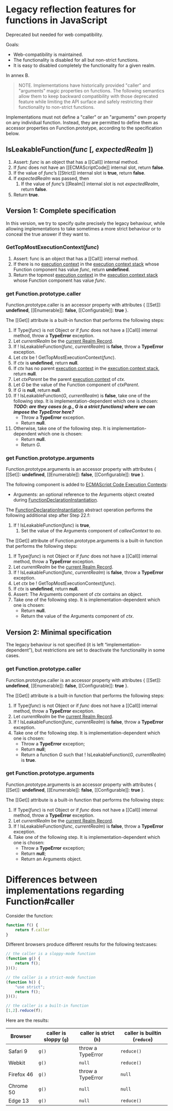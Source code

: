 # Legacy reflection features for functions in JavaScript

Deprecated but needed for web compatibility.

Goals:

* Web-compatibility is maintained.
* The functionality is disabled for all but non-strict functions.
* It is easy to disabled completely the functionality for a given realm.

In annex B.

> NOTE. Implementations have historically provided "caller" and "arguments" magic properties on functions. The following semantics allow them to keep backward compatibility with those deprecated feature while limiting the API surface and safely restricting their functionality to non-strict functions.

Implementations must not define a "caller" or an "arguments" own property on any individual function. Instead, they are permitted to define them as accessor properties on Function.prototype, according to the specification below.

## IsLeakableFunction(_func_ [, _expectedRealm_ ])

1. Assert: _func_ is an object that has a [[Call]] internal method.
1. If _func_ does not have an [[ECMAScriptCode]] internal slot, return **false**.
1. If the value of _func_’s [[Strict]] internal slot is **true**, return **false**.
1. If _expectedRealm_ was passed, then
   1. If the value of _func_’s [[Realm]] internal slot is not _expectedRealm_, return **false**.
1. Return **true**.

## Version 1: Complete specification

In this version, we try to specify quite precisely the legacy behaviour, while allowing implementations to take sometimes a more strict behaviour or to conceal the true answer if they want to.

### GetTopMostExecutionContext(_func_) 

1. Assert: func is an object that has a [[Call]] internal method.
1. If there is no [execution context](https://tc39.github.io/ecma262/#sec-execution-contexts) in the [execution context stack](https://tc39.github.io/ecma262/#execution-context-stack) whose Function component has value _func_, return **undefined**.
1. Return the topmost [execution context](https://tc39.github.io/ecma262/#sec-execution-contexts) in the [execution context stack](https://tc39.github.io/ecma262/#execution-context-stack) whose Function component has value  _func_.


### get Function.prototype.caller

Function.prototype.caller is an accessor property with attributes { [[Set]]: **undefined**, [[Enumerable]]: **false**, [[Configurable]]: **true** }.

The [[Get]] attribute is a built-in function that performs the following steps:

1. If Type(_func_) is not Object or if _func_ does not have a [[Call]] internal method, throw a **TypeError** exception.
1. Let _currentRealm_ be the [current Realm Record](https://tc39.github.io/ecma262/#current-realm).
1. If ! IsLeakableFunction(_func_, _currentRealm_) is **false**, throw a **TypeError** exception.
1. Let _ctx_ be ! GetTopMostExecutionContext(_func_).
1. If _ctx_ is **undefined**, return **null**.
1. If _ctx_ has no parent [execution context](https://tc39.github.io/ecma262/#sec-execution-contexts) in the [execution context stack](https://tc39.github.io/ecma262/#execution-context-stack), return **null**.
1. Let _ctxParent_ be the parent [execution context](https://tc39.github.io/ecma262/#sec-execution-contexts) of _ctx_.
1. Let _G_ be the value of the Function component of _ctxParent_.
1. If _G_ is **null**, return **null**.
1. If ! IsLeakableFunction(_G_, _currentRealm_) is **false**, take one of the following step. It is implementation-dependent which one is chosen: ***TODO: are they cases (e.g., G is a strict functions) where we can impose the TypeError here?***
    * Throw a **TypeError** exception.
    * Return **null**.
1. Otherwise, take one of the following step. It is implementation-dependent which one is chosen:
    * Return **null**.
    * Return _G_.


### get Function.prototype.arguments

Function.prototype.arguments is an accessor property with attributes { [[Set]]: **undefined**, [[Enumerable]]: **false**, [[Configurable]]: **true** }.

The following component is added to [ECMAScript Code Execution Contexts](https://tc39.github.io/ecma262/#table-23):

* Arguments: an optional reference to the Arguments object created during [FunctionDeclarationInstantiation](https://tc39.github.io/ecma262/#sec-functiondeclarationinstantiation).

The [FunctionDeclarationInstantiation](https://tc39.github.io/ecma262/#sec-functiondeclarationinstantiation) abstract operation performs the following additional step after Step 22.f:

1. If ! IsLeakableFunction(_func_) is **true**,
    1. Set the value of the Arguments component of _calleeContext_ to _ao_.

The [[Get]] attribute of Function.prototype.arguments is a built-in function that performs the following steps:

1. If Type(_func_) is not Object or if _func_ does not have a [[Call]] internal method, throw a **TypeError** exception.
1. Let _currentRealm_ be the [current Realm Record](https://tc39.github.io/ecma262/#current-realm).
1. If ! IsLeakableFunction(_func_, _currentRealm_) is **false**, throw a **TypeError** exception.
1. Let _ctx_ be ! GetTopMostExecutionContext(_func_).
1. If _ctx_ is **undefined**, return **null**.
1. Assert: The Arguments component of _ctx_ contains an object.
1. Take one of the following step. It is implementation-dependent which one is chosen:
    * Return **null**.
    * Return the value of the Arguments component of _ctx_.

## Version 2: Minimal specification

The legacy behaviour is not specified (it is left “implementation-dependent”), but restrictions are set to deactivate the functionality in some cases. 

### get Function.prototype.caller

Function.prototype.caller is an accessor property with attributes { [[Set]]: **undefined**, [[Enumerable]]: **false**, [[Configurable]]: **true** }.

The [[Get]] attribute is a built-in function that performs the following steps:

1. If Type(_func_) is not Object or if _func_ does not have a [[Call]] internal method, throw a **TypeError** exception.
1. Let _currentRealm_ be the [current Realm Record](https://tc39.github.io/ecma262/#current-realm).
1. If ! IsLeakableFunction(_func_, _currentRealm_) is **false**, throw a **TypeError** exception.
1. Take one of the following step. It is implementation-dependent which one is chosen:
   * Throw a **TypeError** exception;
   * Return **null**;
   * Return a function _G_ such that ! IsLeakableFunction(_G_, _currentRealm_) is **true**.


### get Function.prototype.arguments

Function.prototype.arguments is an accessor property with attributes { [[Set]]: **undefined**, [[Enumerable]]: **false**, [[Configurable]]: **true** }.

The [[Get]] attribute is a built-in function that performs the following steps:

1. If Type(_func_) is not Object or if _func_ does not have a [[Call]] internal method, throw a **TypeError** exception.
1. Let _currentRealm_ be the [current Realm Record](https://tc39.github.io/ecma262/#current-realm).
1. If ! IsLeakableFunction(_func_, _currentRealm_) is **false**, throw a **TypeError** exception.
1. Take one of the following step. It is implementation-dependent which one is chosen:
   * Throw a **TypeError** exception;
   * Return **null**;
   * Return an Arguments object.




# Differences between implementations regarding Function#caller

Consider the function:

```js
function f() {
    return f.caller
}
```

Different browsers produce different results for the following testcases:
```js
// the caller is a sloppy-mode function
(function g() { 
    return f(); 
})();

// the caller is a strict-mode function
(function h() { 
    "use strict";
    return f(); 
})();

// the caller is a built-in function
[1,2].reduce(f);
```

Here are the results:

Browser |  caller is sloppy (`g`) | caller is strict (`h`)  |  caller is builtin (`reduce`)
--------|-----|-------|-------
Safari 9   | `g()` | throw a TypeError | `reduce()`
Webkit     | `g()` | `null`            | `reduce()`
Firefox 46 | `g()` | throw a TypeError | `null`
Chrome 50  | `g()` | `null`            | `null`
Edge 13    | `g()` | `null`            | `reduce()`

